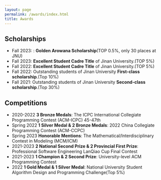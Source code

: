 ```yaml
---
layout: page
permalink: /awards/index.html
title: Awards
---
```


## Scholarships

- Fall 2023: : **Golden Arowana Scholarship**(TOP 0.5%, only 30 places at JNU)
- Fall 2023: **Excellent Student Cadre Title** of Jinan University.(TOP 5%)
- Fall 2022: **Excellent Student Cadre Title** of Jinan University.(TOP 5%) 
- Fall 2022: Outstanding students of Jinan University **First-class scholarship**.(Top 10%) 
- Fall 2021: Outstanding students of Jinan University **Second-class scholarship**.(Top 30%)



## Competitions

- 2020-2022  **3 Bronze Medals**: The ICPC International Collegiate Programming Contest (ACM-ICPC) 45-47th 
- Spring 2022  **1 Silver Medal & 2 Bronze Medals**: 2022 China Collegiate Programming Contest (ACM-CCPC) 
- Spring 2023 **Honorable Mentions**: The Mathematical/Interdisciplinary Contest in Modeling (MCM/ICM) 
- 2021-2023  **2 National Second Prize & 2 Provincial First Prize**: Professional Software Engineering LanQiao Cup Final Contest 
- 2021-2023  **1 Champion & 2 Second Prize**: University-level ACM Programming Contest
- 2022  **1 Gold Medal & 1 Silver Medal**: National University Student Algorithm Design and Programming Challenge(Top 5%)
